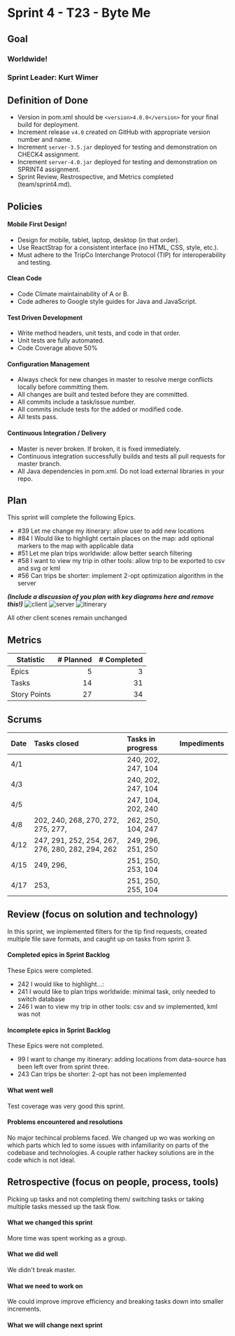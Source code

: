 # Sprint 4 - T23 - Byte Me

## Goal

### Worldwide!
### Sprint Leader: Kurt Wimer

## Definition of Done

* Version in pom.xml should be `<version>4.0.0</version>` for your final build for deployment.
* Increment release `v4.0` created on GitHub with appropriate version number and name.
* Increment `server-3.5.jar` deployed for testing and demonstration on CHECK4 assignment.
* Increment `server-4.0.jar` deployed for testing and demonstration on SPRINT4 assignment.
* Sprint Review, Restrospective, and Metrics completed (team/sprint4.md).


## Policies

#### Mobile First Design!
* Design for mobile, tablet, laptop, desktop (in that order).
* Use ReactStrap for a consistent interface (no HTML, CSS, style, etc.).
* Must adhere to the TripCo Interchange Protocol (TIP) for interoperability and testing.
#### Clean Code
* Code Climate maintainability of A or B.
* Code adheres to Google style guides for Java and JavaScript.
#### Test Driven Development
* Write method headers, unit tests, and code in that order.
* Unit tests are fully automated.
* Code Coverage above 50%
#### Configuration Management
* Always check for new changes in master to resolve merge conflicts locally before committing them.
* All changes are built and tested before they are committed.
* All commits include a task/issue number.
* All commits include tests for the added or modified code.
* All tests pass.
#### Continuous Integration / Delivery 
* Master is never broken.  If broken, it is fixed immediately.
* Continuous integration successfully builds and tests all pull requests for master branch.
* All Java dependencies in pom.xml.  Do not load external libraries in your repo. 


## Plan

This sprint will complete the following Epics.

* #39 Let me change my itinerary: allow user to add new locations
* #84 I Would like to highlight certain places on the map: add optional markers to the map with applicable data
* #51 Let me plan trips worldwide: allow better search filtering
* #58 I want to view my trip in other tools: allow trip to be exported to csv and svg or kml
* #56 Can trips be shorter: implement 2-opt optimization algorithm in the server

***(Include a discussion of you plan with key diagrams here and remove this!)***
![client](https://github.com/csucs314s19/t23/blob/master/sprints/sprint4_resources/clientDiagram.svg)
![server](https://github.com/csucs314s19/t23/blob/master/sprints/sprint4_resources/server.svg)
![itinerary](https://github.com/csucs314s19/t23/blob/master/sprints/sprint4_resources/itinerary.svg)

All other client scenes remain unchanged


## Metrics

| Statistic | # Planned | # Completed |
| --- | ---: | ---: |
| Epics | 5 | 3 |
| Tasks |  14   | 31 | 
| Story Points |  27  | 34 | 


## Scrums

| Date | Tasks closed  | Tasks in progress | Impediments |
| :--- | :--- | :--- | :--- |
| 4/1 | | 240, 202, 247, 104 | |
| 4/3 | | 240, 202, 247, 104 | |
| 4/5 | | 247, 104, 202, 240| |
| 4/8 | 202, 240, 268, 270, 272, 275, 277,| 262, 250, 104, 247 | |
| 4/12 | 247, 291, 252, 254, 267, 276, 280, 282,  294, 262 | 249, 296, 251, 250 | |
| 4/15 | 249, 296,  | 251, 250, 253, 104| |
| 4/17 | 253, | 251, 250, 255, 104| |


## Review (focus on solution and technology)

In this sprint, we implemented filters for the tip find requests, created multiple file save formats, and caught up on tasks from sprint 3.
 

#### Completed epics in Sprint Backlog 

These Epics were completed.

* 242 I would like to highlight...:
* 241 I would like to plan trips worldwide: minimal task, only needed to switch database
* 246 I wan to view my trip in other tools: csv and sv implemented, kml was not

#### Incomplete epics in Sprint Backlog 

These Epics were not completed.

* 99 I want to change my itinerary: adding locations from data-source has been left over from sprint three.
* 243 Can trips be shorter: 2-opt has not been implemented

#### What went well

Test coverage was very good this sprint.

#### Problems encountered and resolutions

No major techincal problems faced. We changed up wo was working on which parts which led to some issues with infamiliarity on parts of the codebase and technologies.
A couple rather hackey solutions are in the code which is not ideal.

## Retrospective (focus on people, process, tools)

Picking up tasks and not completing them/ switching tasks or taking multiple tasks messed up the task flow.


#### What we changed this sprint

More time was spent working as a group.

#### What we did well

We didn't break master. 

#### What we need to work on

We could improve improve efficiency and breaking tasks down into smaller increments.

#### What we will change next sprint 


